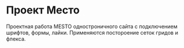 # Проект Место
Проектная работа MESTO одностроничного сайта с подключением шрифтов, формы, лайки. Применяются постороение сеток гридов и флекса.
